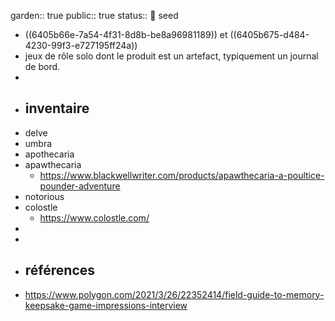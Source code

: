 garden:: true
public:: true
status:: 🌱 seed

- ((6405b66e-7a54-4f31-8d8b-be8a96981189)) et ((6405b675-d484-4230-99f3-e727195ff24a))
- jeux de rôle solo dont le produit est un artefact, typiquement un journal de bord.
-
- ## inventaire
- delve
- umbra
- apothecaria
- apawthecaria
	- https://www.blackwellwriter.com/products/apawthecaria-a-poultice-pounder-adventure
- notorious
- colostle
	- https://www.colostle.com/
-
-
- ## références
- https://www.polygon.com/2021/3/26/22352414/field-guide-to-memory-keepsake-game-impressions-interview